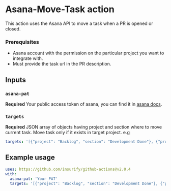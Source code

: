 
# Asana-Move-Task action

This action uses the Asana API to move a task when a PR is opened or closed.

### Prerequisites

- Asana account with the permission on the particular project you want to integrate with.
- Must provide the task url in the PR description.

## Inputs

### `asana-pat`

**Required** Your public access token of asana, you can find it in [asana docs](https://developers.asana.com/docs/#authentication-basics).

### `targets`

**Required** JSON array of objects having project and section where to move current task. Move task only if it exists in target project. e.g 
```yaml
targets: '[{"project": "Backlog", "section": "Development Done"}, {"project": "Current Sprint", "section": "In Review"}]'
```


## Example usage

```yaml
uses: https://github.com/insurify/github-actions@v2.0.4
with:
  asana-pat: 'Your PAT'
  targets: '[{"project": "Backlog", "section": "Development Done"}, {"project": "Current Sprint", "section": "In Review"}]'
```